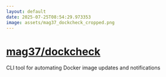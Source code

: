 ```yaml
---
layout: default
date: 2025-07-25T08:54:29.973353
image: assets/mag37_dockcheck_cropped.png
---
```


# [mag37/dockcheck](https://github.com/mag37/dockcheck)

CLI tool for automating Docker image updates and notifications

